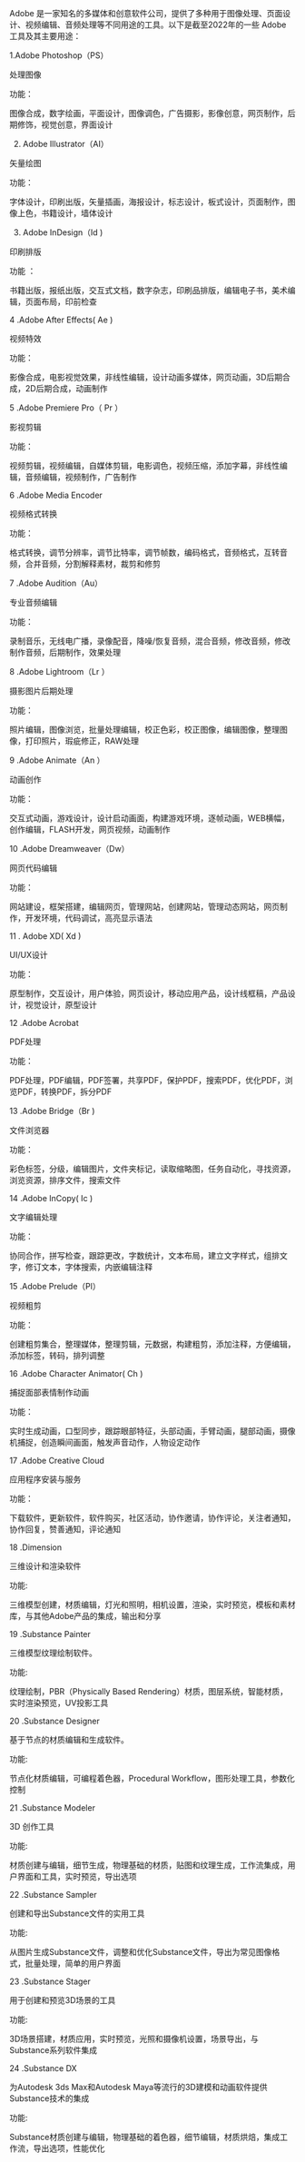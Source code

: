 Adobe 是一家知名的多媒体和创意软件公司，提供了多种用于图像处理、页面设计、视频编辑、音频处理等不同用途的工具。以下是截至2022年的一些 Adobe 工具及其主要用途：

1.Adobe Photoshop（PS）

处理图像

功能：

图像合成，数字绘画，平面设计，图像调色，广告摄影，影像创意，网页制作，后期修饰，视觉创意，界面设计


2. Adobe Illustrator（AI）

矢量绘图

功能：

字体设计，印刷出版，矢量插画，海报设计，标志设计，板式设计，页面制作，图像上色，书籍设计，墙体设计


3. Adobe InDesign（Id )

印刷排版

功能 ：

书籍出版，报纸出版，交互式文档，数字杂志，印刷品排版，编辑电子书，美术编辑，页面布局，印前检查


4 .Adobe After Effects( Ae )

视频特效

功能：

影像合成，电影视觉效果，非线性编辑，设计动画多媒体，网页动画，3D后期合成，2D后期合成，动画制作


5 .Adobe Premiere Pro（ Pr ）

影视剪辑

功能：

视频剪辑，视频编辑，自媒体剪辑，电影调色，视频压缩，添加字幕，非线性编辑，音频编辑，视频制作，广告制作


6 .Adobe Media Encoder

视频格式转换

功能：

格式转换，调节分辨率，调节比特率，调节帧数，编码格式，音频格式，互转音频，合并音频，分割解释素材，裁剪和修剪


7 .Adobe Audition（Au）

专业音频编辑

功能：

录制音乐，无线电广播，录像配音，降噪/恢复音频，混合音频，修改音频，修改制作音频，后期制作，效果处理


8 .Adobe Lightroom（Lr ）

摄影图片后期处理

功能：

照片编辑，图像浏览，批量处理编辑，校正色彩，校正图像，编辑图像，整理图像，打印照片，瑕疵修正，RAW处理


9 .Adobe Animate（An ）

动画创作

功能：

交互式动画，游戏设计，设计启动画面，构建游戏环境，逐帧动画，WEB横幅，创作编辑，FLASH开发，网页视频，动画制作


10 .Adobe Dreamweaver（Dw）

网页代码编辑

功能：

网站建设，框架搭建，编辑网页，管理网站，创建网站，管理动态网站，网页制作，开发环境，代码调试，高亮显示语法


11 . Adobe XD( Xd )

UI/UX设计

功能：

原型制作，交互设计，用户体验，网页设计，移动应用产品，设计线框稿，产品设计，视觉设计，原型设计


12 .Adobe Acrobat

PDF处理

功能：

PDF处理，PDF编辑，PDF签署，共享PDF，保护PDF，搜索PDF，优化PDF，浏览PDF，转换PDF，拆分PDF


13 .Adobe Bridge（Br )

文件浏览器

功能：

彩色标签，分级，编辑图片，文件夹标记，读取缩略图，任务自动化，寻找资源，浏览资源，排序文件，搜索文件


14 .Adobe InCopy( Ic )

文字编辑处理

功能：

协同合作，拼写检查，跟踪更改，字数统计，文本布局，建立文字样式，组排文字，修订文本，字体搜索，内嵌编辑注释


15 .Adobe Prelude（Pl）

视频粗剪

功能：

创建粗剪集合，整理媒体，整理剪辑，元数据，构建粗剪，添加注释，方便编辑，添加标签，转码，排列调整


16 .Adobe Character Animator( Ch )

捕捉面部表情制作动画

功能：

实时生成动画，口型同步，跟踪眼部特征，头部动画，手臂动画，腿部动画，摄像机捕捉，创造瞬间画面，触发声音动作，人物设定动作


17 .Adobe Creative Cloud

应用程序安装与服务

功能：

下载软件，更新软件，软件购买，社区活动，协作邀请，协作评论，关注者通知，协作回复，赞善通知，评论通知


18 .Dimension

三维设计和渲染软件

功能:

三维模型创建，材质编辑，灯光和照明，相机设置，渲染，实时预览，模板和素材库，与其他Adobe产品的集成，输出和分享


19 .Substance Painter

三维模型纹理绘制软件。

功能:

纹理绘制，PBR（Physically Based Rendering）材质，图层系统，智能材质，实时渲染预览，UV投影工具


20 .Substance Designer

基于节点的材质编辑和生成软件。

功能:

节点化材质编辑，可编程着色器，Procedural Workflow，图形处理工具，参数化控制


21 .Substance Modeler

3D 创作工具

功能:

材质创建与编辑，细节生成，物理基础的材质，贴图和纹理生成，工作流集成，用户界面和工具，实时预览，导出选项


22 .Substance Sampler

创建和导出Substance文件的实用工具

功能:

从图片生成Substance文件，调整和优化Substance文件，导出为常见图像格式，批量处理，简单的用户界面


23 .Substance Stager

用于创建和预览3D场景的工具

功能:

3D场景搭建，材质应用，实时预览，光照和摄像机设置，场景导出，与Substance系列软件集成


24 .Substance DX

为Autodesk 3ds Max和Autodesk Maya等流行的3D建模和动画软件提供Substance技术的集成

功能:

Substance材质创建与编辑，物理基础的着色器，细节编辑，材质烘焙，集成工作流，导出选项，性能优化